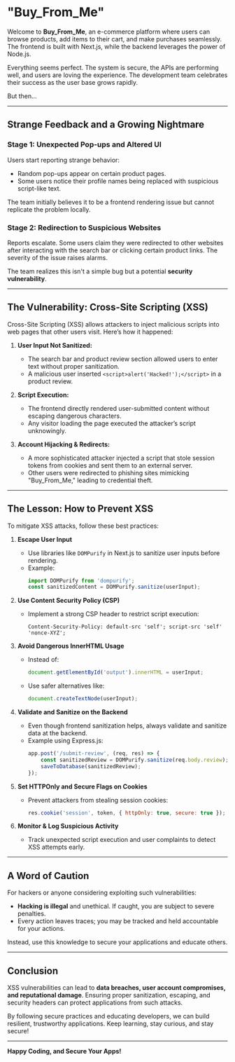 # "Buy_From_Me"
Welcome to **Buy_From_Me**, an e-commerce platform where users can browse products, add items to their cart, and make purchases seamlessly. The frontend is built with Next.js, while the backend leverages the power of Node.js.

Everything seems perfect. The system is secure, the APIs are performing well, and users are loving the experience. The development team celebrates their success as the user base grows rapidly.

But then...

---

## Strange Feedback and a Growing Nightmare
### Stage 1: Unexpected Pop-ups and Altered UI
Users start reporting strange behavior:
- Random pop-ups appear on certain product pages.
- Some users notice their profile names being replaced with suspicious script-like text.

The team initially believes it to be a frontend rendering issue but cannot replicate the problem locally.

### Stage 2: Redirection to Suspicious Websites
Reports escalate. Some users claim they were redirected to other websites after interacting with the search bar or clicking certain product links. The severity of the issue raises alarms.

The team realizes this isn't a simple bug but a potential **security vulnerability**.

---

## The Vulnerability: Cross-Site Scripting (XSS)
Cross-Site Scripting (XSS) allows attackers to inject malicious scripts into web pages that other users visit. Here’s how it happened:

1. **User Input Not Sanitized:**
   - The search bar and product review section allowed users to enter text without proper sanitization.
   - A malicious user inserted `<script>alert('Hacked!');</script>` in a product review.

2. **Script Execution:**
   - The frontend directly rendered user-submitted content without escaping dangerous characters.
   - Any visitor loading the page executed the attacker’s script unknowingly.

3. **Account Hijacking & Redirects:**
   - A more sophisticated attacker injected a script that stole session tokens from cookies and sent them to an external server.
   - Other users were redirected to phishing sites mimicking "Buy_From_Me," leading to credential theft.

---

## The Lesson: How to Prevent XSS
To mitigate XSS attacks, follow these best practices:

1. **Escape User Input**
   - Use libraries like `DOMPurify` in Next.js to sanitize user inputs before rendering.
   - Example:
     ```js
     import DOMPurify from 'dompurify';
     const sanitizedContent = DOMPurify.sanitize(userInput);
     ```

2. **Use Content Security Policy (CSP)**
   - Implement a strong CSP header to restrict script execution:
     ```http
     Content-Security-Policy: default-src 'self'; script-src 'self' 'nonce-XYZ';
     ```

3. **Avoid Dangerous InnerHTML Usage**
   - Instead of:
     ```js
     document.getElementById('output').innerHTML = userInput;
     ```
   - Use safer alternatives like:
     ```js
     document.createTextNode(userInput);
     ```

4. **Validate and Sanitize on the Backend**
   - Even though frontend sanitization helps, always validate and sanitize data at the backend.
   - Example using Express.js:
     ```js
     app.post('/submit-review', (req, res) => {
         const sanitizedReview = DOMPurify.sanitize(req.body.review);
         saveToDatabase(sanitizedReview);
     });
     ```

5. **Set HTTPOnly and Secure Flags on Cookies**
   - Prevent attackers from stealing session cookies:
     ```js
     res.cookie('session', token, { httpOnly: true, secure: true });
     ```

6. **Monitor & Log Suspicious Activity**
   - Track unexpected script execution and user complaints to detect XSS attempts early.

---

## A Word of Caution
For hackers or anyone considering exploiting such vulnerabilities:
- **Hacking is illegal** and unethical. If caught, you are subject to severe penalties.
- Every action leaves traces; you may be tracked and held accountable for your actions.

Instead, use this knowledge to secure your applications and educate others.

---

## Conclusion
XSS vulnerabilities can lead to **data breaches, user account compromises, and reputational damage**. Ensuring proper sanitization, escaping, and security headers can protect applications from such attacks.

By following secure practices and educating developers, we can build resilient, trustworthy applications. Keep learning, stay curious, and stay secure!

---

**Happy Coding, and Secure Your Apps!**